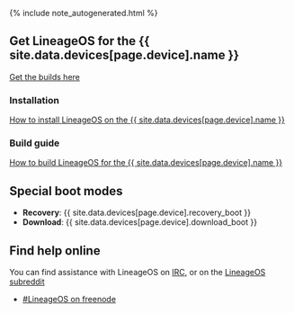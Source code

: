 {% include note_autogenerated.html %}

## Get LineageOS for the {{ site.data.devices[page.device].name }}
[Get the builds here](https://download.lineageos.org/{{site.data.devices[page.device].codename}})

### Installation
[How to install LineageOS on the {{ site.data.devices[page.device].name }}](Install_for_{{site.data.devices[page.device].codename}}.html)

### Build guide
[How to build LineageOS for the {{ site.data.devices[page.device].name }}](Build_for_{{site.data.devices[page.device].codename}}.html)

## Special boot modes

* **Recovery**: {{ site.data.devices[page.device].recovery_boot }}
* **Download**: {{ site.data.devices[page.device].download_boot }}

## Find help online

You can find assistance with LineageOS on [IRC](https://en.wikipedia.org/wiki/Internet_Relay_Chat), or on the
[LineageOS subreddit](https://reddit.com/r/LineageOS)

* [#LineageOS on freenode](https://webchat.freenode.net/?channels=LineageOS)


